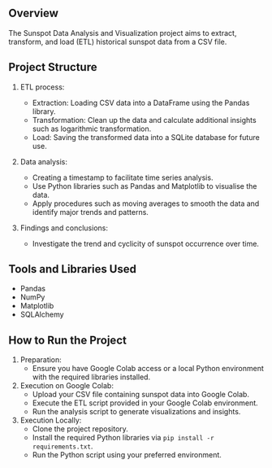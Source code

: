 ## Overview

The Sunspot Data Analysis and Visualization project aims to extract, transform, and load (ETL) historical sunspot data from a CSV file. 

## Project Structure
1. ETL process:
   - Extraction: Loading CSV data into a DataFrame using the Pandas library.
   - Transformation: Clean up the data and calculate additional insights such as logarithmic transformation.
   - Load: Saving the transformed data into a SQLite database for future use.
2. Data analysis:
   - Creating a timestamp to facilitate time series analysis.
   - Use Python libraries such as Pandas and Matplotlib to visualise the data.
   - Apply procedures such as moving averages to smooth the data and identify major trends and patterns.

3. Findings and conclusions:
   - Investigate the trend and cyclicity of sunspot occurrence over time.

## Tools and Libraries Used
- Pandas
- NumPy
- Matplotlib
- SQLAlchemy

## How to Run the Project
1. Preparation:
   - Ensure you have Google Colab access or a local Python environment with the required libraries installed.
2. Execution on Google Colab:
   - Upload your CSV file containing sunspot data into Google Colab.
   - Execute the ETL script provided in your Google Colab environment.
   - Run the analysis script to generate visualizations and insights.
3. Execution Locally:
   - Clone the project repository.
   - Install the required Python libraries via `pip install -r requirements.txt`.
   - Run the Python script using your preferred environment.
